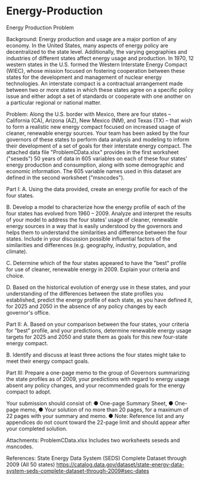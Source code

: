 # Energy-Production
Energy Production
Problem	 
 	
Background: Energy production and usage are a major portion of any economy. In the United States, many aspects of energy policy are decentralized to the state level. Additionally, the varying geographies and industries of different states affect energy usage and production. In 1970, 12 western states in the U.S. formed the Western Interstate Energy Compact (WIEC), whose mission focused on fostering cooperation between these states for the development and management of nuclear energy technologies. An interstate compact is a contractual arrangement made between two or more states in which these states agree on a specific policy issue and either adopt a set of standards or cooperate with one another on a particular regional or national matter.

Problem: Along the U.S. border with Mexico, there are four states – California (CA), Arizona (AZ), New Mexico (NM), and Texas (TX) – that wish to form a realistic new energy compact focused on increased usage of cleaner, renewable energy sources. Your team has been asked by the four governors of these states to perform data analysis and modeling to inform their development of a set of goals for their interstate energy compact.
The attached data file "ProblemCData.xlsx" provides in the first worksheet ("seseds") 50 years of data in 605 variables on each of these four states' energy production and consumption, along with some demographic and economic information. The 605 variable names used in this dataset are defined in the second worksheet ("msncodes").

Part I:
A. Using the data provided, create an energy profile for each of the four states.

B. Develop a model to characterize how the energy profile of each of the four states has evolved from 1960 – 2009. Analyze and interpret the results of your model to address the four states’ usage of cleaner, renewable energy sources in a way that is easily understood by the governors and helps them to understand the similarities and difference between the four states. Include in your discussion possible influential factors of the similarities and differences (e.g. geography, industry, population, and climate).

C. Determine which of the four states appeared to have the "best" profile for use of cleaner, renewable energy in 2009. Explain your criteria and choice.

D. Based on the historical evolution of energy use in these states, and your understanding of the differences between the state profiles you established, predict the energy profile of each state, as you have defined it, for 2025 and 2050 in the absence of any policy changes by each governor's office.

Part II:
A. Based on your comparison between the four states, your criteria for "best" profile, and your predictions, determine renewable energy usage targets for 2025 and 2050 and state them as goals for this new four-state energy compact.

B. Identify and discuss at least three actions the four states might take to meet their energy compact goals.

Part III:
Prepare a one-page memo to the group of Governors summarizing the state profiles as of 2009, your predictions with regard to energy usage absent any policy changes, and your recommended goals for the energy compact to adopt.

Your submission should consist of:
    ● One-page Summary Sheet,
    ● One-page memo,
    ● Your solution of no more than 20 pages, for a maximum of 22 pages with your summary and memo.
    ● Note: Reference list and any appendices do not count toward the 22-page limit and should appear after your completed solution.

Attachments:
ProblemCData.xlsx Includes two worksheets seseds and msncodes.

References:
State Energy Data System (SEDS) Complete Dataset through 2009 (All 50 states) https://catalog.data.gov/dataset/state-energy-data-system-seds-complete-dataset-through-2009#sec-dates
